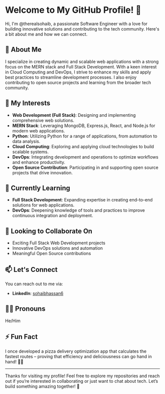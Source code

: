 # Welcome to My GitHub Profile! 👋

Hi, I'm @therealsohaib, a passionate Software Engineer with a love for building innovative solutions and contributing to the tech community. Here's a bit about me and how we can connect.

## 🚀 About Me
I specialize in creating dynamic and scalable web applications with a strong focus on the MERN stack and Full Stack Development. With a keen interest in Cloud Computing and DevOps, I strive to enhance my skills and apply best practices to streamline development processes. I also enjoy contributing to open source projects and learning from the broader tech community.

## 👀 My Interests
- **Web Development (Full Stack)**: Designing and implementing comprehensive web solutions.
- **MERN Stack**: Leveraging MongoDB, Express.js, React, and Node.js for modern web applications.
- **Python**: Utilizing Python for a range of applications, from automation to data analysis.
- **Cloud Computing**: Exploring and applying cloud technologies to build scalable systems.
- **DevOps**: Integrating development and operations to optimize workflows and enhance productivity.
- **Open Source Contribution**: Participating in and supporting open source projects that drive innovation.

## 🌱 Currently Learning
- **Full Stack Development**: Expanding expertise in creating end-to-end solutions for web applications.
- **DevOps**: Deepening knowledge of tools and practices to improve continuous integration and deployment.

## 💞️ Looking to Collaborate On
- Exciting Full Stack Web Development projects
- Innovative DevOps solutions and automation
- Meaningful Open Source contributions

## 📫 Let's Connect
You can reach out to me via:
- **LinkedIn**: [sohaibhassan6](https://www.linkedin.com/in/sohaibhassan6/)

## 👨‍💻 Pronouns
He/Him

## ⚡ Fun Fact
I once developed a pizza delivery optimization app that calculates the fastest routes – proving that efficiency and deliciousness can go hand in hand! 🍕🚀

---

Thanks for visiting my profile! Feel free to explore my repositories and reach out if you’re interested in collaborating or just want to chat about tech. Let’s build something amazing together! 🌟


<!---
therealsohaib/therealsohaib is a ✨ special ✨ repository because its `README.md` (this file) appears on your GitHub profile.
You can click the Preview link to take a look at your changes.
--->
